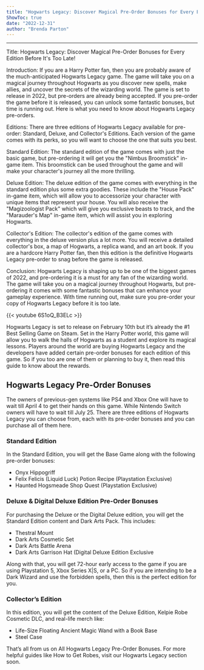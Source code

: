 ```yaml
---
title: "Hogwarts Legacy: Discover Magical Pre-Order Bonuses for Every Edition Before It's Too Late!"
ShowToc: true 
date: "2022-12-31"
author: "Brenda Parton"
---
```

*****
Title: Hogwarts Legacy: Discover Magical Pre-Order Bonuses for Every Edition Before It's Too Late!

Introduction:
If you are a Harry Potter fan, then you are probably aware of the much-anticipated Hogwarts Legacy game. The game will take you on a magical journey throughout Hogwarts as you discover new spells, make allies, and uncover the secrets of the wizarding world. The game is set to release in 2022, but pre-orders are already being accepted. If you pre-order the game before it is released, you can unlock some fantastic bonuses, but time is running out. Here is what you need to know about Hogwarts Legacy pre-orders.

Editions:
There are three editions of Hogwarts Legacy available for pre-order: Standard, Deluxe, and Collector's Editions. Each version of the game comes with its perks, so you will want to choose the one that suits you best.

Standard Edition:
The standard edition of the game comes with just the basic game, but pre-ordering it will get you the "Nimbus Broomstick" in-game item. This broomstick can be used throughout the game and will make your character's journey all the more thrilling.

Deluxe Edition:
The deluxe edition of the game comes with everything in the standard edition plus some extra goodies. These include the "House Pack" in-game item, which will allow you to accessorize your character with unique items that represent your house. You will also receive the "Magizoologist Pack" which will give you exclusive beasts to track, and the "Marauder's Map" in-game item, which will assist you in exploring Hogwarts.

Collector's Edition:
The collector's edition of the game comes with everything in the deluxe version plus a lot more. You will receive a detailed collector's box, a map of Hogwarts, a replica wand, and an art book. If you are a hardcore Harry Potter fan, then this edition is the definitive Hogwarts Legacy pre-order to snag before the game is released.

Conclusion:
Hogwarts Legacy is shaping up to be one of the biggest games of 2022, and pre-ordering it is a must for any fan of the wizarding world. The game will take you on a magical journey throughout Hogwarts, but pre-ordering it comes with some fantastic bonuses that can enhance your gameplay experience. With time running out, make sure you pre-order your copy of Hogwarts Legacy before it is too late.

{{< youtube 6S1oQ_B3ELc >}} 



Hogwarts Legacy is set to release on February 10th but it’s already the #1 Best Selling Game on Steam. Set in the Harry Potter world, this game will allow you to walk the halls of Hogwarts as a student and explore its magical lessons. Players around the world are buying Hogwarts Legacy and the developers have added certain pre-order bonuses for each edition of this game. So if you too are one of them or planning to buy it, then read this guide to know about the rewards.
 
## Hogwarts Legacy Pre-Order Bonuses
 

 
The owners of previous-gen systems like PS4 and Xbox One will have to wait till April 4 to get their hands on this game. While Nintendo Switch owners will have to wait till July 25. There are three editions of Hogwarts Legacy you can choose from, each with its pre-order bonuses and you can purchase all of them here.
 
### Standard Edition
 
In the Standard Edition, you will get the Base Game along with the following pre-order bonuses:
 
- Onyx Hippogriff
 - Felix Felicis (Liquid Luck) Potion Recipe (Playstation Exclusive)
 - Haunted Hogsmeade Shop Quest (Playstation Exclusive)

 
### Deluxe & Digital Deluxe Edition Pre-Order Bonuses
 
For purchasing the Deluxe or the Digital Deluxe edition, you will get the Standard Edition content and Dark Arts Pack. This includes:
 
- Thestral Mount
 - Dark Arts Cosmetic Set
 - Dark Arts Battle Arena
 - Dark Arts Garrison Hat (Digital Deluxe Edition Exclusive

 
Along with that, you will get 72-hour early access to the game if you are using Playstation 5, Xbox Series X|S, or a PC. So if you are intending to be a Dark Wizard and use the forbidden spells, then this is the perfect edition for you.
 
### Collector’s Edition
 
In this edition, you will get the content of the Deluxe Edition, Kelpie Robe Cosmetic DLC, and real-life merch like:
 
- Life-Size Floating Ancient Magic Wand with a Book Base
 - Steel Case

 
That’s all from us on All Hogwarts Legacy Pre-Order Bonuses. For more helpful guides like How to Get Robes, visit our Hogwarts Legacy section soon.





